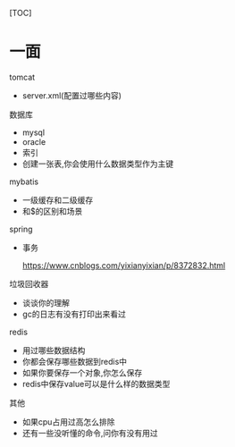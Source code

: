 [TOC]

# 一面

tomcat

- server.xml(配置过哪些内容)

数据库

- mysql
- oracle
- 索引
- 创建一张表,你会使用什么数据类型作为主键

mybatis

- 一级缓存和二级缓存
- 和$的区别和场景

spring

- 事务

  https://www.cnblogs.com/yixianyixian/p/8372832.html

垃圾回收器

- 谈谈你的理解
- gc的日志有没有打印出来看过

redis

- 用过哪些数据结构
- 你都会保存哪些数据到redis中
- 如果你要保存一个对象,你怎么保存
- redis中保存value可以是什么样的数据类型

其他

- 如果cpu占用过高怎么排除
- 还有一些没听懂的命令,问你有没有用过

